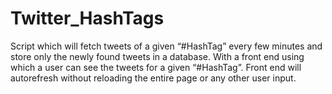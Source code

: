 # Twitter_HashTags
 Script which will fetch tweets of a given “#HashTag” every few minutes and store only the newly found tweets in a database. With a front end using which a user can see the tweets for a given “#HashTag”. Front end will autorefresh without reloading the entire page or any other user input. 
